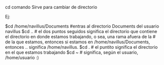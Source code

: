 cd comando
Sirve para cambiar de directorio

 Ej: 

$cd /home/navillus/Documents #entras al directorio Documents del usuario navillus
$cd .. # el dos puntos seguidos significa el directorio que contiene el directorio en donde estamos trabajando, o sea, una rama afuera de la
	   # de la que estamos, entonces si estamos en /home/navillus/Documents, entonces .. significa /home/navillus.
$cd .  # el puntito significa el directorio en el que estamos trabajando
$cd ~  # significa, según el usuario, /home/usuario :) 
